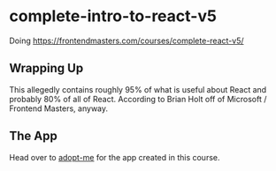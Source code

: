 # complete-intro-to-react-v5
Doing https://frontendmasters.com/courses/complete-react-v5/

## Wrapping Up

This allegedly contains roughly 95% of what is useful about React and probably 80% of all of React. According to Brian Holt off of Microsoft / Frontend Masters, anyway. 

## The App

Head over to [adopt-me](adopt-me) for the app created in this course.
